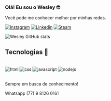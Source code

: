 
### Olá! Eu sou o Wesley 🤓
Você pode me conhecer melhor por minhas redes.

[![Instagram](https://img.shields.io/badge/Instagram-E4405F?style=for-the-badge&logo=instagram&logoColor=white)](https://www.instagram.com/wc_rocha/)
[![Linkedin](https://img.shields.io/badge/LinkedIn-0077B5?style=for-the-badge&logo=linkedin&logoColor=white)](https://www.linkedin.com/in/wesleycairesrocha/)
[![Steam](https://img.shields.io/badge/Steam-000000?style=for-the-badge&logo=steam&logoColor=white)](https://steamcommunity.com/profiles/76561198086678001/)

![Wesley GitHub stats](https://github-readme-stats.vercel.app/api?username=WesleycaireS&show_icons=true&theme=dark)

## Tecnologias 👾

<div style="display: inline_block"><br/>
  <img align= "center" alt="html" src="https://img.shields.io/badge/HTML-239120?style=for-the-badge&logo=html5&logoColor=white" />
  <img align= "center" alt="css" src="https://img.shields.io/badge/CSS-239120?&style=for-the-badge&logo=css3&logoColor=white" />
  <img align= "center" alt="javascript" src="https://img.shields.io/badge/JavaScript-F7DF1E?style=for-the-badge&logo=javascript&logoColor=black)" />
  <img align= "center" alt="nodejs" src="https://img.shields.io/badge/Node.js-43853D?style=for-the-badge&logo=node.js&logoColor=white" />
<div/><br/>

Sempre em busca de conhecimento!

Whatsapp (77) 9 8126 0161 
